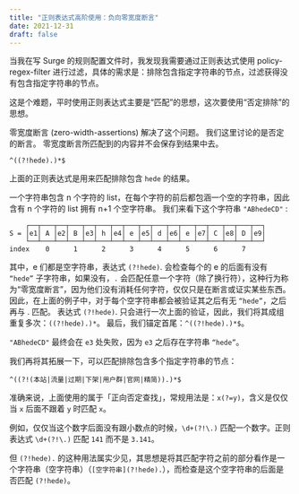 ```yaml
---
title: "正则表达式高阶使用：负向零宽度断言"
date: 2021-12-31
draft: false
---
```


当我在写 Surge 的规则配置文件时，我发现我需要通过正则表达式使用 policy-regex-filter 进行过滤，具体的需求是：排除包含指定字符串的节点，过滤获得没有包含指定字符串的节点。

这是个难题，平时使用正则表达式主要是“匹配”的思想，这次要使用“否定排除”的思想。

零宽度断言 (zero-width-assertions) 解决了这个问题。 我们这里讨论的是否定的断言。 零宽度断言所匹配到的内容并不会保存到结果中去。

```
^((?!hede).)*$
```

上面的正则表达式是用来匹配排除包含 `hede` 的结果。

一个字符串包含 n 个字符的 list，在每个字符的前后都包涵一个空的字符串，因此含有 n 个字符的 list 拥有 n+1 个空字符串。 我们来看下这个字符串 `"ABhedeCD"` :

```
    ┌──┬───┬──┬───┬──┬───┬──┬───┬──┬───┬──┬───┬──┬───┬──┬───┬──┐
S = │e1│ A │e2│ B │e3│ h │e4│ e │e5│ d │e6│ e │e7│ C │e8│ D │e9│
    └──┴───┴──┴───┴──┴───┴──┴───┴──┴───┴──┴───┴──┴───┴──┴───┴──┘
index    0      1      2      3      4      5      6      7

```

其中，e 们都是空字符串，表达式 `(?!hede)`. 会检查每个的 e 的后面有没有 `“hede”` 子字符串，如果没有，`.` 会匹配任意一个字符（除了换行符），这种行为称为“零宽度断言”，因为他们没有消耗任何字符，仅仅只是在断言或证实某些东西。 因此，在上面的例子中，对于每个空字符串都会被验证其之后有无 `“hede”`，之后再与 . 匹配。 表达式 `(?!hede)`. 只会进行一次上面的验证，因此，我们将其成组重复多次：`((?!hede).)*`。 最后，我们锚定首尾：`^((?!hede).)*$`。

`"ABhedeCD"` 最终会在 `e3` 处失败，因为 `e3` 之后存在字符串 `“hede”`。

我们再将其拓展一下，可以匹配排除包含多个指定字符串的节点：

```
^((?!(本站|流量|过期|下架|用户群|官网|精简)).)*$
```

准确来说，上面使用的属于「正向否定查找」，常规用法是：`x(?=y)`，含义是仅仅当 `x` 后面不跟着 `y` 时匹配 `x`。

例如，仅仅当这个数字后面没有跟小数点的时候，`\d+(?!\.)` 匹配一个数字。正则表达式 `\d+(?!\.)` 匹配 `141` 而不是 `3.141`。

但 `(?!hede).` 的这种用法属实少见，其思想是将其匹配字符之前的部分看作是一个字符串（空字符串）（`[空字符串](?!hede).`），而检查是这个空字符串的后面是否匹配 `(?!hede)`。